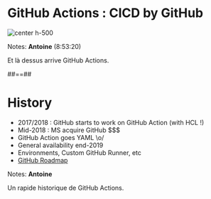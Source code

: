 <!-- .slide: class="transition sfeir-bg-red top" -->

# GitHub Actions : CICD by GitHub

![center h-500](./assets/images/github-actions-logo.png)

Notes: **Antoine** (8:53:20)

Et là dessus arrive GitHub Actions.

##==##

# History

- 2017/2018 : GitHub starts to work on GitHub Action (with HCL !)
- Mid-2018 : MS acquire GitHub $$$
- GitHub Action goes YAML \o/
- General availability end-2019
- Environments, Custom GitHub Runner, etc
- [GitHub Roadmap](https://github.com/orgs/github/projects/4247/views/1)
<!-- .element: class="list-fragment" -->

Notes: **Antoine**

Un rapide historique de GitHub Actions.
